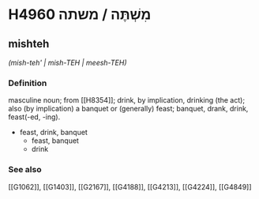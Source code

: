# H4960 מִשְׁתֶּה / משתה

## mishteh

_(mish-teh' | mish-TEH | meesh-TEH)_

### Definition

masculine noun; from [[H8354]]; drink, by implication, drinking (the act); also (by implication) a banquet or (generally) feast; banquet, drank, drink, feast(-ed, -ing).

- feast, drink, banquet
    - feast, banquet
    - drink
### See also

[[G1062]], [[G1403]], [[G2167]], [[G4188]], [[G4213]], [[G4224]], [[G4849]]

